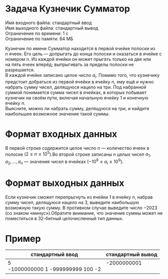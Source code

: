 # Задача Кузнечик Сумматор
Имя входного файла: стандартный ввод  
Имя выходного файла: стандартный вывод  
Ограничение по времени: 1 с  
Ограничение по памяти: 64 МБ
        
Кузнечик по имени Сумматор находится в первой ячейке полоски из $n$ ячеек. Его цель — допрыгать до конца полоски и оказаться в ячейке с номером $n$. Из каждой ячейки он может прыгать только на две или на пять ячеек вперёд; выпрыгивать за пределы полоски не разрешается.  
В каждой ячейке записано целое число $a_i$. Помимо того, что кузнечику предстоит добраться из первой ячейки в ячейку $n$, ему ещё и нужно набрать сумму чисел, делящуюся нацело на три. Под набранной суммой понимается сумма чисел в ячейках, в которых побывает кузнечик на своём пути, включая начальную ячейку $1$ и конечную ячейку $n$.  
Выясните, можно ли набрать сумму, делящуюся на три, и найдите наибольшее возможное значение такой суммы.

# Формат входных данных
В первой строке содержится целое число $n$ — количество ячеек в полоске ($2 \leqslant n \leqslant 10^5$).Во второй строке записаны $n$ целых чисел $a_1, a_2, \ldots, a_n$ — значения чисел в ячейках ($-10^9 \leqslant a_i \leqslant 10^9$).

# Формат выходных данных
Если кузнечик сможет перепрыгнуть из ячейки $1$ в ячейку $n$, набрав сумму чисел, делящуюся нацело на $3$, выведите наибольшую возможную такую сумму. В противном случае выведите число $-2023$ (со знаком «минус»).Обратите внимание, что значение суммы может не поместиться в $32$-битный целочисленный тип данных.

# Пример
<table>
    <thead>
        <tr>
            <th align="center">стандартный ввод</th>
            <th align="center">стандартный вывод</th>
        </tr>
    </thead>
    <tbody>
        <tr>
            <td>5<br>
                -1000000000 1 -999999999 100 -2<br>
            </td>
            <td valign="top">-2000000001</td>
        </tr>
    </tbody>
</table>